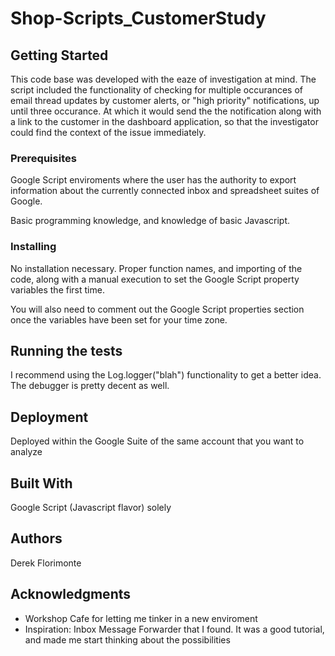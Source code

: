 # Shop-Scripts_CustomerStudy


## Getting Started
  This code base was developed with the eaze of investigation at mind. The script included the functionality of checking for multiple occurances of email thread updates by customer alerts, or "high priority" notifications, up until three occurance. At which it would send the the notification along with a link to the customer in the dashboard application, so that the investigator could find the context of the issue immediately. 

### Prerequisites
  Google Script enviroments where the user has the authority to export information about the currently connected inbox and spreadsheet suites of Google.
  
  Basic programming knowledge, and knowledge of basic Javascript.


### Installing
  No installation necessary. Proper function names, and importing of the code, along with a manual execution to set the Google Script property variables the first time. 
  
  You will also need to comment out the Google Script properties section once the variables have been set for your time zone.
  
## Running the tests
I recommend using the Log.logger("blah") functionality to get a better idea. The debugger is pretty decent as well. 

## Deployment
  Deployed within the Google Suite of the same account that you want to analyze

## Built With
Google Script (Javascript flavor) solely

## Authors
  Derek Florimonte

## Acknowledgments

* Workshop Cafe for letting me tinker in a new enviroment
* Inspiration: Inbox Message Forwarder that I found. It was a good tutorial, and made me start thinking about the possibilities 


